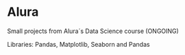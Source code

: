 # Alura

Small projects from Alura´s Data Science course (ONGOING)

Libraries: Pandas, Matplotlib, Seaborn and Pandas
